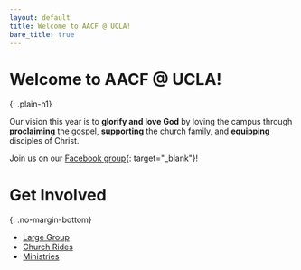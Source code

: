 ```yaml
---
layout: default
title: Welcome to AACF @ UCLA!
bare_title: true
---
```


<div class="text-panel" markdown="1">

# Welcome to AACF @ UCLA!
{: .plain-h1}

Our vision this year is to **glorify and love God** by loving the campus through **proclaiming** the gospel, **supporting** the church family, and **equipping** disciples of Christ.

Join us on our [Facebook group](https://www.facebook.com/groups/aacfla.17.18/){: target="_blank"}!

</div>

# Get Involved
{: .no-margin-bottom}

<div class="link-tile-list" markdown="1">

* [<span class="link-tile-title">Large Group</span>](/large-group)
* [<span class="link-tile-title">Church Rides</span>](/church-rides)
* [<span class="link-tile-title">Ministries</span>](/ministries)

</div>

